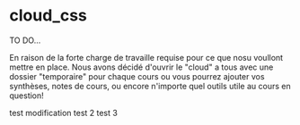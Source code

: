 # cloud_css
TO DO...

En raison de la forte charge de travaille requise pour ce que nosu voullont mettre en place. Nous avons décidé d'ouvrir le "cloud" a tous avec une dossier "temporaire" pour chaque cours ou vous pourrez ajouter vos synthèses, notes de cours, ou encore n'importe quel outils utile au cours en question! 


test modification
test 2
test 3